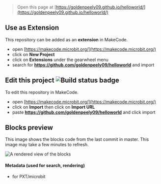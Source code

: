 
> Open this page at [https://goldenpeely09.github.io/helloworld/](https://goldenpeely09.github.io/helloworld/)

## Use as Extension

This repository can be added as an **extension** in MakeCode.

* open [https://makecode.microbit.org/](https://makecode.microbit.org/)
* click on **New Project**
* click on **Extensions** under the gearwheel menu
* search for **https://github.com/goldenpeely09/helloworld** and import

## Edit this project ![Build status badge](https://github.com/goldenpeely09/helloworld/workflows/MakeCode/badge.svg)

To edit this repository in MakeCode.

* open [https://makecode.microbit.org/](https://makecode.microbit.org/)
* click on **Import** then click on **Import URL**
* paste **https://github.com/goldenpeely09/helloworld** and click import

## Blocks preview

This image shows the blocks code from the last commit in master.
This image may take a few minutes to refresh.

![A rendered view of the blocks](https://github.com/goldenpeely09/helloworld/raw/master/.github/makecode/blocks.png)

#### Metadata (used for search, rendering)

* for PXT/microbit
<script src="https://makecode.com/gh-pages-embed.js"></script><script>makeCodeRender("{{ site.makecode.home_url }}", "{{ site.github.owner_name }}/{{ site.github.repository_name }}");</script>
